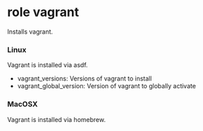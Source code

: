 # role vagrant

Installs vagrant.

### Linux

Vagrant is installed via asdf.

* vagrant_versions: Versions of vagrant to install
* vagrant_global_version: Version of vagrant to globally activate

### MacOSX

Vagrant is installed via homebrew.

